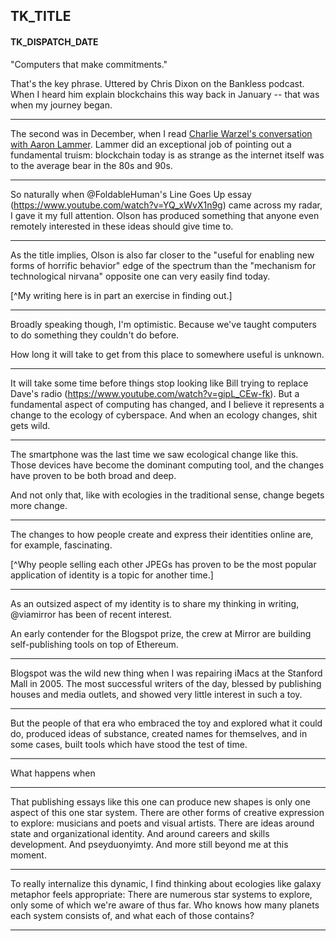 ## TK_TITLE
#### TK_DISPATCH_DATE

"Computers that make commitments."

That's the key phrase. Uttered by Chris Dixon on the Bankless podcast. When I heard him explain blockchains this way back in January -- that was when my journey began.

****

The second was in December, when I read [Charlie Warzel's conversation with Aaron Lammer](https://newsletters.theatlantic.com/galaxy-brain/619717362e822d00205ab3e9/case-for-crypto/). Lammer did an exceptional job of pointing out a fundamental truism: blockchain today is as strange as the internet itself was to the average bear in the 80s and 90s.

****

So naturally when @FoldableHuman's Line Goes Up essay (https://www.youtube.com/watch?v=YQ_xWvX1n9g) came across my radar, I gave it my full attention. Olson has produced something that anyone even remotely interested in these ideas should give time to.

****

As the title implies, Olson is also far closer to the "useful for enabling new forms of horrific behavior" edge of the spectrum than the "mechanism for technological nirvana" opposite one can very easily find today.

[^My writing here is in part an exercise in finding out.]

****

Broadly speaking though, I'm optimistic. Because we've taught computers to do something they couldn't do before.

How long it will take to get from this place to somewhere useful is unknown.

****

It will take some time before things stop looking like Bill trying to replace Dave's radio (https://www.youtube.com/watch?v=gipL_CEw-fk). But a fundamental aspect of computing has changed, and I believe it represents a change to the ecology of cyberspace. And when an ecology changes, shit gets wild.

****

The smartphone was the last time we saw ecological change like this. Those devices have become the dominant computing tool, and the changes have proven to be both broad and deep.

And not only that, like with ecologies in the traditional sense, change begets more change.

****

The changes to how people create and express their identities online are, for example, fascinating.

[^Why people selling each other JPEGs has proven to be the most popular application of identity is a topic for another time.]

****

As an outsized aspect of my identity is to share my thinking in writing, @viamirror has been of recent interest.

An early contender for the Blogspot prize, the crew at Mirror are building self-publishing tools on top of Ethereum.

****

Blogspot was the wild new thing when I was repairing iMacs at the Stanford Mall in 2005. The most successful writers of the day, blessed by publishing houses and media outlets, and showed very little interest in such a toy.

****

But the people of that era who embraced the toy and explored what it could do, produced ideas of substance, created names for themselves, and in some cases, built tools which have stood the test of time.

****

What happens when

****

That publishing essays like this one can produce new shapes is only one aspect of this one star system. There are other forms of creative expression to explore: musicians and poets and visual artists. There are ideas around state and organizational identity. And around careers and skills development. And pseyduonyimty. And more still beyond me at this moment.

****

To really internalize this dynamic, I find thinking about ecologies like galaxy metaphor feels appropriate: There are numerous star systems to explore, only some of which we're aware of thus far. Who knows how many planets each system consists of, and what each of those contains?

****

